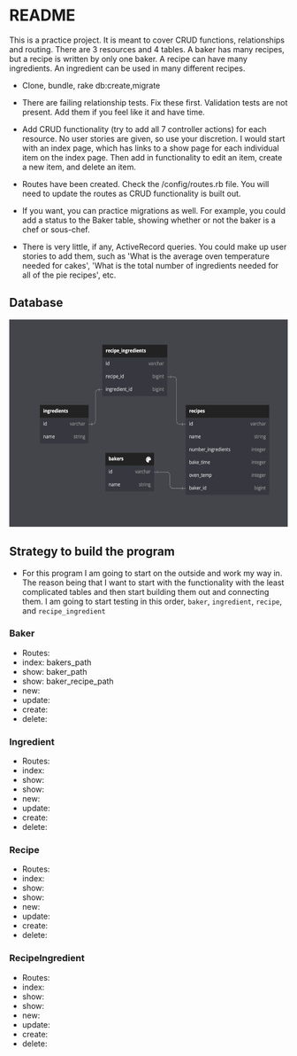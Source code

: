 # README

This is a practice project.  It is meant to cover CRUD functions, relationships and routing.  There are 3 resources and 4 tables.  A baker has many recipes, but a recipe is written by only one baker.  A recipe can have many ingredients.  An ingredient can be used in many different recipes.

* Clone, bundle, rake db:create,migrate

* There are failing relationship tests.  Fix these first.  Validation tests are not present.  Add them if you feel like it and have time.

* Add CRUD functionality (try to add all 7 controller actions) for each resource.  No user stories are given, so use your discretion.  I would start with an index page, which has links to a show page for each individual item on the index page.  Then add in functionality to edit an item, create a new item, and delete an item.

* Routes have been created.  Check the /config/routes.rb file.  You will need to update the routes as CRUD functionality is built out.

* If you want, you can practice migrations as well.  For example, you could add a status to the Baker table, showing whether or not the baker is a chef or sous-chef.  

* There is very little, if any, ActiveRecord queries.  You could make up user stories to add them, such as 'What is the average oven temperature needed for cakes', 'What is the total number of ingredients needed for all of the pie recipes', etc.

## Database

<div align="center"> 
  <img src="./app/assets/images/db_visual.png" alt="A visual of the database" width="574" height="374" />
</div>

## Strategy to build the program
- For this program I am going to start on the outside and work my way in. The reason being that I want to start with the functionality with the least complicated tables and then start building them out and connecting them. I am going to start testing in this order, `baker`, `ingredient`, `recipe`, and `recipe_ingredient`

### Baker
 - Routes: 
  - index: bakers_path
  - show: baker_path
  - show: baker_recipe_path
  - new:
  - update:
  - create:
  - delete:

### Ingredient
 - Routes: 
  - index:
  - show:
  - show:
  - new:
  - update:
  - create:
  - delete:

### Recipe
 - Routes: 
  - index:
  - show:
  - show:
  - new:
  - update:
  - create:
  - delete:

### RecipeIngredient
 - Routes: 
  - index:
  - show: 
  - show: 
  - new:
  - update:
  - create:
  - delete:





